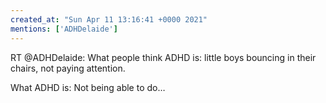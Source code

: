 ```yaml
---
created_at: "Sun Apr 11 13:16:41 +0000 2021"
mentions: ['ADHDelaide']
---
```


RT @ADHDelaide: What people think ADHD is: little boys bouncing in their chairs, not paying attention.

What ADHD is: Not being able to do…